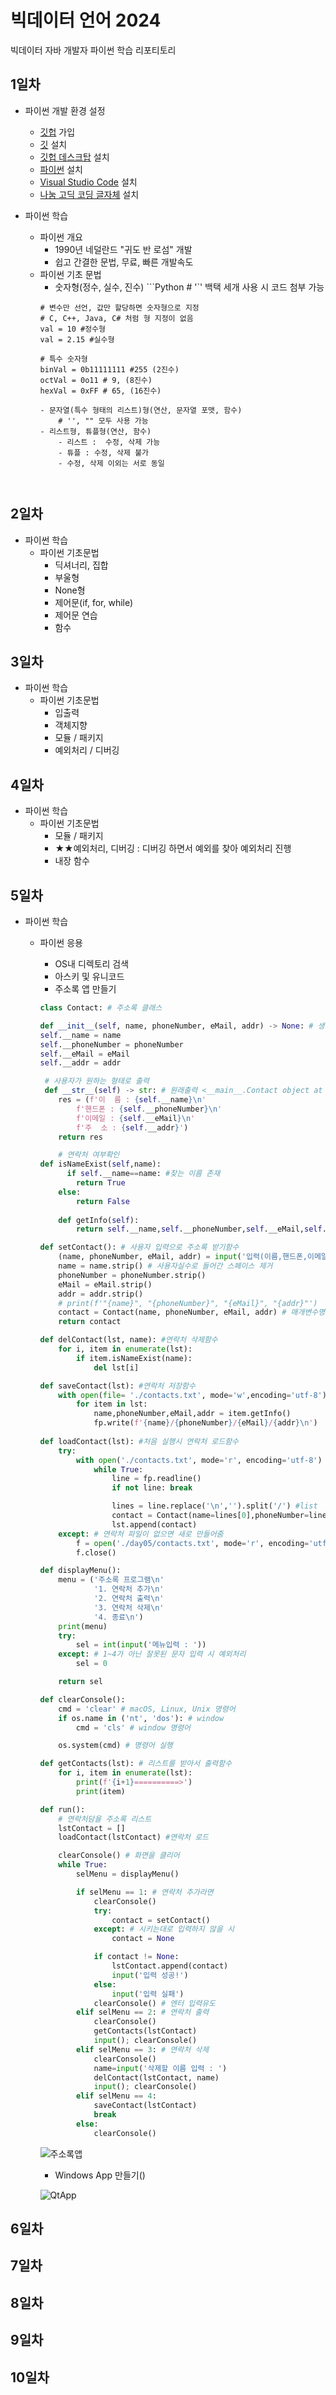 # 빅데이터 언어 2024 
빅데이터 자바 개발자 파이썬 학습 리포티토리

## 1일차
- 파이썬 개발 환경 설정
    - [깃헙]( https://github.com/) 가입
    - [깃](https://git-scm.com/download/win) 설치
    - [깃헙 데스크탑](https://desktop.github.com/) 설치
    - [파이썬](https://python.org) 설치
    - [Visual Studio Code](https://code.visualstudio.com/download) 설치
    - [나눔 고딕 코딩 글자체](https://github.com/naver/nanumfont) 설치

- 파이썬 학습
    - 파이썬 개요
        - 1990년 네덜란드 "귀도 반 로섬" 개발
        - 쉽고 간결한 문법, 무료, 빠른 개발속도
    - 파이썬 기초 문법
        - 숫자형(정수, 실수, 진수)
        ```Python  # '`' 백택 세개 사용 시 코드 첨부 가능
        ```
        # 변수만 선언, 값만 할당하면 숫자형으로 지정
        # C, C++, Java, C# 처럼 형 지정이 없음
        val = 10 #정수형
        val = 2.15 #실수형

        # 특수 숫자형
        binVal = 0b11111111 #255 (2진수)
        octVal = 0o11 # 9, (8진수)
        hexVal = 0xFF # 65, (16진수)

        - 문자열(특수 형태의 리스트)형(연산, 문자열 포맷, 함수)
            # '', "" 모두 사용 가능
        - 리스트형, 튜플형(연산, 함수)
            - 리스트 :  수정, 삭제 가능
            - 튜플 : 수정, 삭제 불가
            - 수정, 삭제 이외는 서로 동일

            
## 2일차
- 파이썬 학습
    - 파이썬 기초문법
        - 딕셔너리, 집합
        - 부울형
        - None형
        - 제어문(if, for, while)
        - 제어문 연습
        - 함수

## 3일차
- 파이썬 학습
    - 파이썬 기초문법
        - 입출력
        - 객체지향
        - 모듈 / 패키지
        - 예외처리 / 디버깅

## 4일차
- 파이썬 학습
    - 파이썬 기초문법
        - 모듈 / 패키지
        - ★★예외처리, 디버깅 : 디버깅 하면서 예외를 찾아 예외처리 진행
        - 내장 함수

        
## 5일차
- 파이썬 학습
    - 파이썬 응용
        - OS내 디렉토리 검색
        - 아스키 및 유니코드
        - 주소록 앱 만들기

        ```python
        class Contact: # 주소록 클래스
    
        def __init__(self, name, phoneNumber, eMail, addr) -> None: # 생성자
        self.__name = name
        self.__phoneNumber = phoneNumber
        self.__eMail = eMail
        self.__addr = addr

         # 사용자가 원하는 형태로 출력
         def __str__(self) -> str: # 원래출력 <__main__.Contact object at 0x0000024500772150> 
            res = (f'이  름 : {self.__name}\n'
                f'핸드폰 : {self.__phoneNumber}\n'
                f'이메일 : {self.__eMail}\n'
                f'주  소 : {self.__addr}')
            return res

            # 연락처 여부확인
        def isNameExist(self,name):
              if self.__name==name: #찾는 이름 존재
                return True
            else:
                return False
                
            def getInfo(self):
                return self.__name,self.__phoneNumber,self.__eMail,self.__addr

        def setContact(): # 사용자 입력으로 주소록 받기함수
            (name, phoneNumber, eMail, addr) = input('입력(이름,핸드폰,이메일,주소[/])> ').split('/')
            name = name.strip() # 사용자실수로 들어간 스페이스 제거
            phoneNumber = phoneNumber.strip()
            eMail = eMail.strip()
            addr = addr.strip()
            # print(f'"{name}", "{phoneNumber}", "{eMail}", "{addr}"')
            contact = Contact(name, phoneNumber, eMail, addr) # 매개변수명과 동일하게 로컬변수 이름 지정
            return contact

        def delContact(lst, name): #연락처 삭제함수
            for i, item in enumerate(lst):
                if item.isNameExist(name):
                    del lst[i]

        def saveContact(lst): #연락처 저장함수
            with open(file= './contacts.txt', mode='w',encoding='utf-8') as fp:
                for item in lst:
                    name,phoneNumber,eMail,addr = item.getInfo()
                    fp.write(f'{name}/{phoneNumber}/{eMail}/{addr}\n')
                    
        def loadContact(lst): #처음 실행시 연락처 로드함수
            try:
                with open('./contacts.txt', mode='r', encoding='utf-8') as fp:
                    while True:
                        line = fp.readline()
                        if not line: break

                        lines = line.replace('\n','').split('/') #list
                        contact = Contact(name=lines[0],phoneNumber=lines[1],eMail=lines[2],addr=lines[3])
                        lst.append(contact)
            except: # 연락처 파일이 없으면 새로 만들어줌
                f = open('./day05/contacts.txt', mode='r', encoding='utf-8')
                f.close()

        def displayMenu():
            menu = ('주소록 프로그램\n'
                    '1. 연락처 추가\n'
                    '2. 연락처 출력\n'
                    '3. 연락처 삭제\n'
                    '4. 종료\n')
            print(menu)
            try:
                sel = int(input('메뉴입력 : '))
            except: # 1~4가 아닌 잘못된 문자 입력 시 예외처리
                sel = 0

            return sel

        def clearConsole():
            cmd = 'clear' # macOS, Linux, Unix 명령어
            if os.name in ('nt', 'dos'): # window
                cmd = 'cls' # window 명령어

            os.system(cmd) # 명령어 실행

        def getContacts(lst): # 리스트를 받아서 출력함수
            for i, item in enumerate(lst):
                print(f'{i+1}==========>')
                print(item)

        def run():
            # 연락처담을 주소록 리스트
            lstContact = []
            loadContact(lstContact) #연락처 로드

            clearConsole() # 화면을 클리어
            while True:
                selMenu = displayMenu()

                if selMenu == 1: # 연락처 추가라면
                    clearConsole()
                    try:
                        contact = setContact()
                    except: # 시키는대로 입력하지 않을 시
                        contact = None

                    if contact != None:
                        lstContact.append(contact)
                        input('입력 성공!')
                    else:
                        input('입력 실패')
                    clearConsole() # 엔터 입력유도            
                elif selMenu == 2: # 연락처 출력
                    clearConsole()
                    getContacts(lstContact)
                    input(); clearConsole()
                elif selMenu == 3: # 연락처 삭제
                    clearConsole()
                    name=input('삭제할 이름 입력 : ')
                    delContact(lstContact, name)
                    input(); clearConsole()
                elif selMenu == 4:
                    saveContact(lstContact)
                    break
                else:
                    clearConsole() 

        ```

        ![주소록앱](https://raw.githubusercontent.com/Koeyh/java-bigdata-2024/main/images/bigdata01.gif)

        - Windows App 만들기()

        ![QtApp](https://raw.githubusercontent.com/Koeyh/java-bigdata-2024/main/images/bigdata02.png)
        

        

## 6일차

## 7일차

## 8일차

## 9일차

## 10일차
